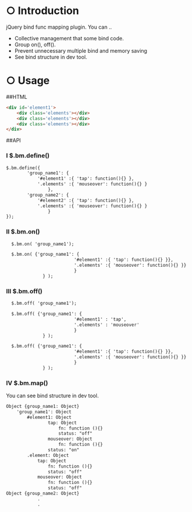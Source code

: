 # ○ Introduction

jQuery bind func mapping plugin.
You can .. 
- Collective management that some bind code.
- Group on(), off().
- Prevent unnecessary multiple bind and memory saving
- See bind structure in dev tool. 

# ○ Usage

##HTML
```html
<div id='element1'>
	<div class='elements'></div>
	<div class='elements'></div>
	<div class='elements'></div>
</div>
```
##API

### Ⅰ $.bm.define()
```html
$.bm.define({
		'group_name1': {
			'#element1' :{ 'tap': function(){} },
			'.elements' :{ 'mouseover': function(){} }
                },
		'group_name2': {
			'#element2' :{ 'tap': function(){} },
			'.elements' :{ 'mouseover': function(){} }
                }
});
```

### Ⅱ $.bm.on()
```html
  $.bm.on( 'group_name1');
```
```html
  $.bm.on( {'group_name1': {
                          '#element1' :{ 'tap': function(){} }},
                          '.elements' :{ 'mouseover': function(){} }}
                          }
              } );
```
### Ⅲ $.bm.off()
```html
  $.bm.off( 'group_name1');
```
```html
  $.bm.off( {'group_name1': {
                          '#element1' : 'tap',
                          '.elements' : 'mouseover'
                          }
              } );
```
```html
  $.bm.off( {'group_name1': {
                          '#element1' :{ 'tap': function(){} }},
                          '.elements' :{ 'mouseover': function(){} }}
                          }
              } );
```
### Ⅳ $.bm.map()
You can see bind structure in dev tool.
```html
Object {group_name1: Object}
	'group_name1': Object
		#element1: Object
      			tap: Object
        			fn: function (){}
        			status: "off"
      			mouseover: Object
        			fn: function (){}
				status: "on"
		.element: Object
			tap: Object
				fn: function (){}
				status: "off"
			mouseover: Object
				fn: function (){}
				status: "off"
Object {group_name2: Object}
			.
			.
```

